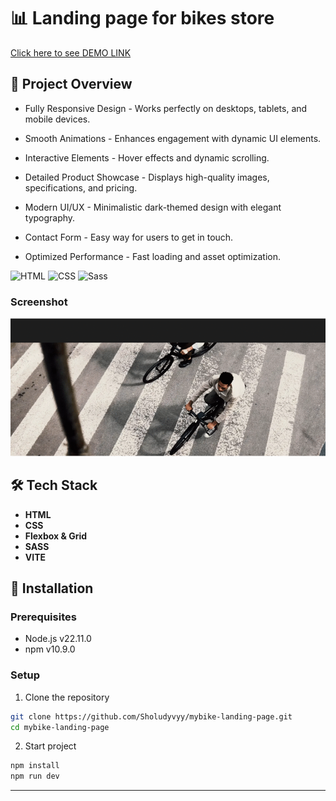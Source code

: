 # 📊 Landing page for bikes store

[Click here to see DEMO LINK](https://sholudyvyy.github.io/mybike-landing-page/)

## 🚀 Project Overview

- Fully Responsive Design - Works perfectly on desktops, tablets, and mobile devices.

- Smooth Animations - Enhances engagement with dynamic UI elements.

- Interactive Elements - Hover effects and dynamic scrolling.

- Detailed Product Showcase - Displays high-quality images, specifications, and pricing.

- Modern UI/UX - Minimalistic dark-themed design with elegant typography.

- Contact Form - Easy way for users to get in touch.

- Optimized Performance - Fast loading and asset optimization.

![HTML](https://img.shields.io/badge/HTML5-E34F26?style=for-the-badge&logo=html5&logoColor=white)
![CSS](https://img.shields.io/badge/CSS3-1572B6?style=for-the-badge&logo=css3&logoColor=white)
![Sass](https://img.shields.io/badge/Sass-CC6699?style=for-the-badge&logo=sass&logoColor=white)

### Screenshot

![](demo.gif)

## 🛠 Tech Stack

- **HTML**
- **CSS**
- **Flexbox & Grid**
- **SASS**
- **VITE**

## 🔧 Installation

### Prerequisites
- Node.js v22.11.0
- npm v10.9.0

### Setup

1. Clone the repository
```bash
git clone https://github.com/Sholudyvyy/mybike-landing-page.git
cd mybike-landing-page
```
2. Start project
```bash
npm install
npm run dev
```
****
